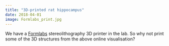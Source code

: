 ```yaml
---
title: "3D-printed rat hippocampus"
date: 2018-04-01
image: Formlabs_print.jpg
---
```


We have a [Formlabs](https://formlabs.com/3d-printers/form-2/) stereolithography
3D printer in the lab. So why not print some of the 3D structures from the above
online visualisation?
